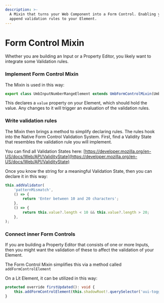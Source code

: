```yaml
---
description: >-
  A Mixin that turns your Web Component into a Form Control. Enabling you to
  append validation rules to your Element.
---
```


# Form Control Mixin

Whether you are building an Input or a Property Editor, you likely want to integrate some Validation rules.

### Implement Form Control Mixin

The Mixin is used in this way:

```typescript
export class UmbInputNumberRangeElement extends UmbFormControlMixin(UmbLitElement) {
```

This declares a `value` property on your Element, which should hold the value. Any changes to it will trigger an evaluation of the validation rules.

### Write validation rules

The Mixin then brings a method to simplify declaring rules. The rules hook into the Native Form Control Validation System. First, find a Validity State that resembles the validation rule you will implement.

You can find all Validation States here: [https://developer.mozilla.org/en-US/docs/Web/API/ValidityState](https://developer.mozilla.org/en-US/docs/Web/API/ValidityState)

Once you know the string for a meaningful Validation State, then you can declare it in this way:

```typescript
this.addValidator(
	'patternMismatch',
	() => {
		return 'Enter between 10 and 20 characters';
	},
	() => {
		return this.value?.length < 10 && this.value?.length > 20;
	},
);
```

### Connect inner Form Controls

If you are building a Property Editor that consists of one or more Inputs, then you might want the validation of these to affect the validation of your Element.

The Form Control Mixin simplifies this via a method called `addFormControlElement`

On a Lit Element, it can be utilized in this way:

```typescript
protected override firstUpdated(): void {
    this.addFormControlElement(this.shadowRoot!.querySelector('uui-toggle')!);
}
```

